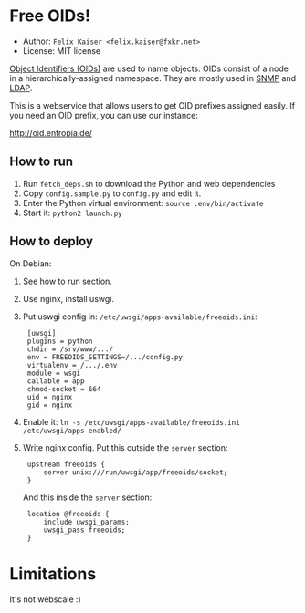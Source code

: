 # Free OIDs!

* Author: `Felix Kaiser <felix.kaiser@fxkr.net>`
* License: MIT license

[Object Identifiers (OIDs)][OID] are used to name objects.
OIDs consist of a node in a hierarchically-assigned namespace.
They are mostly used in [SNMP] and [LDAP].

This is a webservice that allows users to get OID prefixes assigned easily.
If you need an OID prefix, you can use our instance:

http://oid.entropia.de/

[OID]: https://en.wikipedia.org/wiki/Object_identifier
[SNMP]: https://en.wikipedia.org/wiki/Simple_Network_Management_Protocol
[LDAP]: https://en.wikipedia.org/wiki/Lightweight_Directory_Access_Protocol


## How to run

1. Run `fetch_deps.sh` to download the Python and web dependencies
2. Copy `config.sample.py` to `config.py` and edit it.
3. Enter the Python virtual environment: `source .env/bin/activate`
4. Start it: `python2 launch.py`

## How to deploy

On Debian:

1. See how to run section.
2. Use nginx, install uswgi.
3. Put uswgi config in: `/etc/uwsgi/apps-available/freeoids.ini`:

        [uwsgi]
        plugins = python
        chdir = /srv/www/.../
        env = FREEOIDS_SETTINGS=/.../config.py
        virtualenv = /.../.env
        module = wsgi
        callable = app
        chmod-socket = 664
        uid = nginx
        gid = nginx

4. Enable it: `ln -s /etc/uwsgi/apps-available/freeoids.ini /etc/uwsgi/apps-enabled/`
5. Write nginx config. Put this outside the `server` section:

        upstream freeoids {
            server unix:///run/uwsgi/app/freeoids/socket;
        }

   And this inside the `server` section:

        location @freeoids {
            include uwsgi_params;
            uwsgi_pass freeoids;
        }


# Limitations

It's not webscale :)

